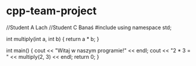 # cpp-team-project
//Student A Lach
//Student C Banaś
#include <iostream>
using namespace std;


int multiply(int a, int b) {
    return a * b;
}


int main() {
  cout << "Witaj w naszym programie!" << endl;
  cout << "2 * 3 = " << multiply(2, 3) << endl;
  return 0;
} 








